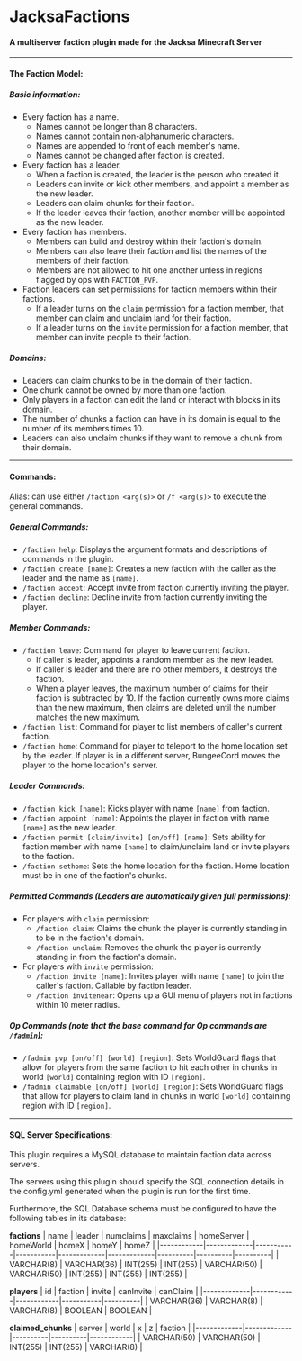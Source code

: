 # JacksaFactions
#### A multiserver faction plugin made for the Jacksa Minecraft Server

---

#### The Faction Model:
##### Basic information:
* Every faction has a name. 
	* Names cannot be longer than 8 characters.
	* Names cannot contain non-alphanumeric characters.
	* Names are appended to front of each member's name.
	* Names cannot be changed after faction is created.
* Every faction has a leader.
	* When a faction is created, the leader is the person who created it.
	* Leaders can invite or kick other members, and appoint a member as the new leader.
	* Leaders can claim chunks for their faction.
	* If the leader leaves their faction, another member will be appointed as the new leader.
* Every faction has members.
	* Members can build and destroy within their faction's domain.
	* Members can also leave their faction and list the names of the members of their faction.
	* Members are not allowed to hit one another unless in regions flagged by ops with `FACTION_PVP`.
* Faction leaders can set permissions for faction members within their factions.
  * If a leader turns on the `claim` permission for a faction member, that member can claim and unclaim land for their faction.
  * If a leader turns on the `invite` permission for a faction member, that member can invite people to their faction.
##### Domains:
* Leaders can claim chunks to be in the domain of their faction.
* One chunk cannot be owned by more than one faction.
* Only players in a faction can edit the land or interact with blocks in its domain.
* The number of chunks a faction can have in its domain is equal to the number of its members times 10.
* Leaders can also unclaim chunks if they want to remove a chunk from their domain.

---

#### Commands:

Alias: can use either `/faction <arg(s)>` or `/f <arg(s)>` to execute the general commands.

##### General Commands:
* `/faction help`: Displays the argument formats and descriptions of commands in the plugin.
* `/faction create [name]`: Creates a new faction with the caller as the leader and the name as `[name]`.
* `/faction accept`: Accept invite from faction currently inviting the player.
* `/faction decline`: Decline invite from faction currently inviting the player.

##### Member Commands:
* `/faction leave`: Command for player to leave current faction. 
	* If caller is leader, appoints a random member as the new leader.
	* If caller is leader and there are no other members, it destroys the faction.
	* When a player leaves, the maximum number of claims for their faction is subtracted by 10. If the faction currently owns more claims than the new maximum, then claims are deleted until the number matches the new maximum.
* `/faction list`: Command for player to list members of caller's current faction.
* `/faction home`: Command for player to teleport to the home location set by the leader. If player is in a different server, BungeeCord moves the player to the home location's server.

##### Leader Commands:
* `/faction kick [name]`: Kicks player with name `[name]` from faction.
* `/faction appoint [name]`: Appoints the player in faction with name `[name]` as the new leader.
* `/faction permit [claim/invite] [on/off] [name]`: Sets ability for faction member with name `[name]` to claim/unclaim land or invite players to the faction.
* `/faction sethome`: Sets the home location for the faction. Home location must be in one of the faction's chunks.

##### Permitted Commands (Leaders are automatically given full permissions):
* For players with `claim` permission:
	* `/faction claim`: Claims the chunk the player is currently standing in to be in the faction's domain.
	* `/faction unclaim`: Removes the chunk the player is currently standing in from the faction's domain.
* For players with `invite` permission:
	* `/faction invite [name]`: Invites player with name `[name]` to join the caller's faction. Callable by faction leader.
	* `/faction invitenear`: Opens up a GUI menu of players not in factions within 10 meter radius.

##### Op Commands (note that the base command for Op commands are `/fadmin`):
* `/fadmin pvp [on/off] [world] [region]`: Sets WorldGuard flags that allow for players from the same faction to hit each other in chunks in world `[world]` containing region with ID `[region]`.
* `/fadmin claimable [on/off] [world] [region]`: Sets WorldGuard flags that allow for players to claim land in chunks in world `[world]` containing region with ID `[region]`.

---

#### SQL Server Specifications:

This plugin requires a MySQL database to maintain faction data across servers.

The servers using this plugin should specify the SQL connection details in the config.yml generated when the plugin is run for the first time.

Furthermore, the SQL Database schema must be configured to have the following tables in its database:

**factions**
| name       | leader      | numclaims | maxclaims | homeServer  | homeWorld   | homeX    | homeY    | homeZ    |
|------------|-------------|-----------|-----------|-------------|-------------|----------|----------|----------|
| VARCHAR(8) | VARCHAR(36) | INT(255)  | INT(255)  | VARCHAR(50) | VARCHAR(50) | INT(255) | INT(255) | INT(255) |

**players**
| id          | faction    | invite     | canInvite | canClaim |
|-------------|------------|------------|-----------|----------|
| VARCHAR(36) | VARCHAR(8) | VARCHAR(8) | BOOLEAN   | BOOLEAN  |

**claimed_chunks**
| server      | world       | x        | z        | faction    |
|-------------|-------------|----------|----------|------------|
| VARCHAR(50) | VARCHAR(50) | INT(255) | INT(255) | VARCHAR(8) |
